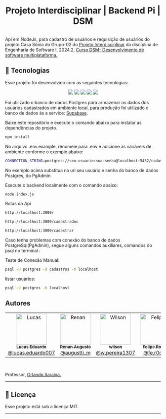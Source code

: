 
<h1 align="center"> Projeto Interdisciplinar | Backend Pi | DSM</h1>
<p align="center">

  ![]()
  
</p>


Api em NodeJs, para cadastro de usuários e requisição de usuários do projeto Casa Sônia do Grupo-02 do [Projeto Interdisciplinar](https://github.com/Lucas-Ed/grupo-02_pi) da disciplina de Engenharia de Software I, 2024.2, <a href="https://fatecararas.cps.sp.gov.br/tecnologia-em-desenvolvimento-de-softwares-multiplataforma/">Curso DSM- Desenvolvimento de software multiplataforma.</a>

## 🚀 Tecnologias

Esse projeto foi desenvolvido com as seguintes tecnologias:

<p align="center">
  <!-- <img src="https://img.shields.io/badge/JavaScript-323330?style=for-the-badge&logo=javascript&logoColor=F7DF1E"> -->
  <img src="https://img.shields.io/badge/JavaScript-F7DF1E?style=for-the-badge&logo=javascript&logoColor=black"/>
      <img src="https://img.shields.io/badge/node.js-6DA55F?style=for-the-badge&logo=node.js&logoColor=whit">
  <img src="https://img.shields.io/badge/Express.js-000000?style=for-the-badge&logo=express&logoColor=white">
    <img src="https://img.shields.io/badge/Postgres-316192?style=for-the-badge&logo=postgresql&logoColor=white">
    <img src="https://img.shields.io/badge/Supabase-316192?style=for-the-badge&logo=supabase&logoColor=white">




</p>

Foi utilizado o banco de dados Postgres para armazenar os dados dos usuários cadastrados em ambiente local, para produção foi utilizado o banco de dados ás a service: [Supabase](https://supabase.com).

Baixe este repositório e execute o comando abaixo para instalar as dependências do projeto.

```bash
npm install 

```
No arquivo .env.example, renomeie para .env e adicione as variáveis de ambiente conforme o exemplo abaixo:

```bash
CONNECTION_STRING=postgres://seu-usuario:sua-senha@localhost:5432/cadastros
```
No exemplo acima substitua na url seu usuário e senha do banco de dados Postgres, do PgAdmin.

Execute o backend localmente com o comando abaixo:

```bash
node index.js
```	


Rotas da Api
```bash
http://localhost:3000/
```	
```bash
http://localhost:3000/cadastrados
```	
```bash
http://localhost:3000/cadastrar
```	


<!-------------https://www.dio.me/articles/aprenda-de-uma-vez-redefinir-sua-senha-do-postgresql-usuario-postgres----------------------->

<!---------------https://www.luiztools.com.br/post/criando-uma-webapi-com-node-js-e-postgresql/?utm_source=google&utm_medium=cpc&utm_campaign=12231680300&utm_content=149492543022&utm_term=nodejs%20postgresql&gad_source=1&gclid=Cj0KCQiArby5BhCDARIsAIJvjIRmGCYrC4_xQuXJFmN2ThIjk4MV5L27BEj7NDoMUtuWCtqdtLw_XqkaAj5iEALw_wcB#2-------------------------------->

Caso tenha problemas com conexão do banco de dados PostgreSql(PgAdmin), segue alguns comandos auxiliares, comandos do psql no terminal :

Teste de Conexão Manual:
```bash
psql -U postgres -d cadastros -h localhost
```

listar usuários:
```bash
psql -U postgres -h localhost

```
## Autores

<table>
  <tr>
    <td align="center">
      <a href="https://github.com/Lucas-Ed">
        <img src="https://avatars.githubusercontent.com/u/30055762?v=4" width="100px;" alt="Lucas"/>
        <br />
        <sub>
          <b>Lucas Eduardo</b>
        </sub>
       </a>
       <br />
       <a href="https://www.instagram.com/lucas.eduardo007/" title="Instagram">@lucas.eduardo007</a> 
       <br />
    </td> 
    <td align="center">
      <a href="https://github.com/Marques894">
        <img src="https://avatars.githubusercontent.com/u/136036690?v=4" width="100px;" alt="Renan"/>
        <br />
        <sub>
          <b>Renan Augusto</b>
        </sub>
       </a>
       <br />
       <a href="https://www.instagram.com/augustti_m/" title="Instagram">@augustti_m</a>
       <br />
    </td>
     <td align="center">
      <a href="https://github.com/willsf2021">
        <img src="https://avatars.githubusercontent.com/u/178531137?v=4" width="100px;" alt="Wilson"/>
        <br />
        <sub>
          <b>wilson</b>
        </sub>
       </a>
       <br />
       <a href="https://www.instagram.com/w.pereira1307" title="instagram">@w.pereira1307</a>
       <br />
    </td>
     <td align="center">
      <a href="https://github.com/FlpRocha236">
        <img src="https://avatars.githubusercontent.com/u/109861866?v=4" width="100px;" alt="Felipe"/>
        <br />
        <sub>
          <b>Felipe Rocha</b>
        </sub>
       </a>
       <br />
       <a href="https://www.instagram.com/fe.r0cha" title="instagram">@fe.r0cha</a>
       <br />
    </td>
    <td align="center">
      <a href="https://github.com/Jefferson434 ">
        <img src="https://avatars.githubusercontent.com/u/179768830?v=4" width="100px;" alt="Jefferson"/>
        <br />
        <sub>
          <b>Jefferson</b>
        </sub>
       </a>
       <br />
       <a href="https://www.instagram.com" title="instagram"></a>
       <br />
    </td>
     <td align="center">
      <a href="https://github.com/BFerreiraCardoso">
        <img src="https://avatars.githubusercontent.com/u/178849487?v=4" width="100px;" alt="Bruna"/>
        <br />
        <sub>
          <b>Bruna Ferreira</b>
        </sub>
       </a>
       <br />
       <a href="https://www.instagram.com" title="instagram"></a>
       <br />
    </td>
  </tr>
  </table>
  <br>

Professor, <a href="https://github.com/orlandosaraivajr">Orlando Saraiva.</a>

  ---
## :memo: Licença

Esse projeto está sob a licença MIT.

---

